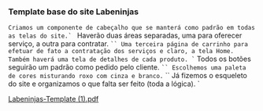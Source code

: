 ### Template base do site Labeninjas

``Criamos um componente de cabeçalho que se manterá como padrão em todas as telas do site.`
`` Haverão duas áreas separadas, uma para oferecer serviço, a outra para contratar. `
`` Uma terceira página de carrinho para efetuar de fato a contratação dos serviços e claro, a tela Home. `
`` Também haverá uma tela de detalhes de cada produto. `
`` Todos os botões seguirão um padrão como pedido pelo cliente. `
`` Escolhemos uma paleta de cores misturando roxo com cinza e branco. `
`` Já fizemos o esqueleto do site e organizamos o que falta ser feito (toda a lógica). `

[Labeninjas-Template (1).pdf](https://github.com/future4code/Silveira-labe-ninja8/files/8476143/Labeninjas-Template.1.pdf)
